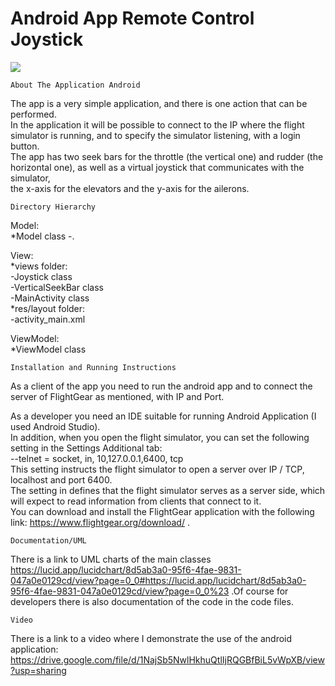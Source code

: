 # Android App Remote Control Joystick
<img src="https://user-images.githubusercontent.com/49268743/123528784-f2457500-d6f2-11eb-9071-981fbf42692c.png">

    About The Application Android

The app is a very simple application, and there is one action that can be performed.\
In the application it will be possible to connect to the IP where the flight simulator is running, and to specify the simulator listening, with a login button.\
The app has two seek bars for the throttle (the vertical one) and rudder (the horizontal one), as well as a virtual joystick that communicates with the simulator,\
the x-axis for the elevators and the y-axis for the ailerons.

    Directory Hierarchy
    
Model:\
        *Model class -.

View:\
   *views folder:\
-Joystick class\
-VerticalSeekBar class\
-MainActivity class\
   *res/layout folder:\
-activity_main.xml

ViewModel:\
        *ViewModel class

    Installation and Running Instructions

As a client of the app you need to run the android app and to connect the server of FlightGear as mentioned, with IP and Port.

As a developer you need an IDE suitable for running Android Application (I used Android Studio).\
In addition, when you open the flight simulator, you can set the following setting in the Settings Additional tab:\
--telnet = socket, in, 10,127.0.0.1,6400, tcp\
This setting instructs the flight simulator to open a server over IP / TCP, localhost and port 6400.\
The setting in defines that the flight simulator serves as a server side, which will expect to read information from clients that connect to it.\
You can download and install the FlightGear application with the following link: https://www.flightgear.org/download/ .

    Documentation/UML
    
There is a link to UML charts of the main classes https://lucid.app/lucidchart/8d5ab3a0-95f6-4fae-9831-047a0e0129cd/view?page=0_0#https://lucid.app/lucidchart/8d5ab3a0-95f6-4fae-9831-047a0e0129cd/view?page=0_0%23 .Of course for developers there is also documentation of the code in the code files.

    Video

There is a link to a video where I demonstrate the use of the android application: https://drive.google.com/file/d/1NajSb5NwlHkhuQtlIjRQGBfBiL5vWpXB/view?usp=sharing


